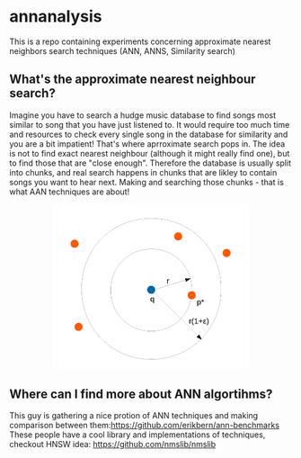 # annanalysis
This is a repo containing experiments concerning approximate nearest neighbors search techniques (ANN, ANNS, Similarity search)

## What's the approximate nearest neighbour search?

Imagine you have to search a hudge music database to find songs most similar to song that you have just listened to.
It would require too much time and resources to check every single song in the database for similarity and you are a bit impatient!
That's where aprroximate search pops in. 
The idea is not to find exact nearest neighbour (although it might really find one), but to find those that are "close enough".
Therefore the database is usually  split into chunks, and real search happens in chunks that are likley to contain songs you want to hear next.
Making and searching those chunks - that is what AAN techniques are about!

<p align="center">
  <img src="https://github.com/iakovpetrovich/annanalysis/blob/master/graphs/ANNExample.PNG" width="350" title="ANN example">
</p>

## Where can I find more about ANN algortihms?
This guy is gathering a nice protion of ANN techniques and making comparison between them:https://github.com/erikbern/ann-benchmarks
These people have a cool library and implementations of techniques, checkout HNSW idea: https://github.com/nmslib/nmslib



